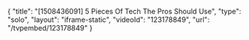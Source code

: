 {
    "title": "[1508436091] 5 Pieces Of Tech The Pros Should Use",
    "type": "solo",
    "layout": "iframe-static",
    "videoId": "123178849",
    "url": "\/tvpembed\/123178849"
}